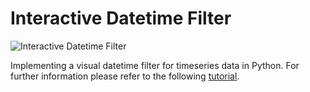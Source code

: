 # Interactive Datetime Filter

![Interactive Datetime Filter](https://miro.medium.com/max/700/1*MXZDQhas446N3kfB_MaVQQ.gif)

Implementing a visual datetime filter for timeseries data in Python. For further information please refer to the following [tutorial](https://towardsdatascience.com/creating-an-interactive-datetime-filter-with-pandas-and-streamlit-156e1ea12e90).
